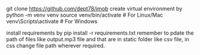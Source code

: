 git clone https://github.com/dept78/imob
create virtual environment by python -m venv venv
source venv/bin/activate  # For Linux/Mac
venv\Scripts\activate     # For Windows

install requirements by pip install -r requirements.txt
remember to pdate the path of files like output.mp3 file and  that are in static folder like csv file, in css change file path wherever required.

